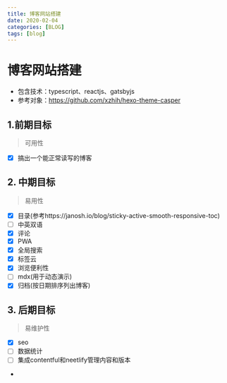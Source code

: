 ```yaml
---
title: 博客网站搭建
date: 2020-02-04
categories: [BLOG]
tags: [blog]
---
```


# 博客网站搭建

- 包含技术：typescript、reactjs、gatsbyjs
- 参考对象：https://github.com/xzhih/hexo-theme-casper

## 1.前期目标

> 可用性
- [x] 搞出一个能正常读写的博客

## 2. 中期目标

> 易用性
- [x] 目录(参考https://janosh.io/blog/sticky-active-smooth-responsive-toc)
- [ ] 中英双语
- [x] 评论
- [x] PWA
- [x] 全局搜索
- [x] 标签云
- [x] 浏览便利性
- [ ] mdx(用于动态演示)
- [x] 归档(按日期排序列出博客)

## 3. 后期目标

> 易维护性
- [x] seo
- [ ] 数据统计
- [ ] 集成contentful和neetlify管理内容和版本
-
